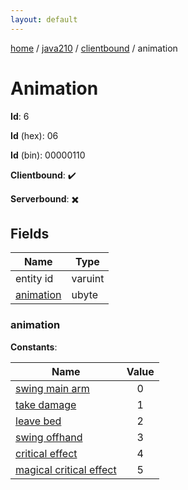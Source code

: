 ```yaml
---
layout: default
---
```


[home](/)  /  [java210](/protocol/java210)  /  [clientbound](/protocol/java210/clientbound)  /  animation

# Animation

**Id**: 6

**Id** (hex): 06

**Id** (bin): 00000110

**Clientbound**: ✔️

**Serverbound**: ✖️

## Fields

Name | Type
---|---
entity id | varuint
[animation](#animation) | ubyte

### animation

**Constants**:

Name | Value
---|:---:
[swing main arm](animation_swing-main-arm) | 0
[take damage](animation_take-damage) | 1
[leave bed](animation_leave-bed) | 2
[swing offhand](animation_swing-offhand) | 3
[critical effect](animation_critical-effect) | 4
[magical critical effect](animation_magical-critical-effect) | 5
